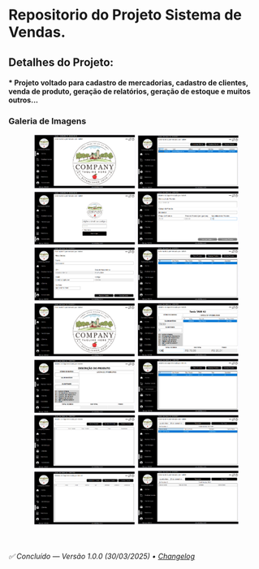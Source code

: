 <h1>Repositorio do Projeto Sistema de Vendas.</h1>

<h2>Detalhes do Projeto:</h2>
<h4>* Projeto voltado para cadastro de mercadorias, cadastro de clientes, venda de produto, geração de relatórios, geração de estoque e muitos outros...</h4>

<h3>Galeria de Imagens</h3>
<p align="center">
  <img src="Imagens/1.png" width="200" alt="Imagem 1">
  <img src="Imagens/2.png" width="200" alt="Imagem 2">
  <img src="Imagens/3.png" width="200" alt="Imagem 3">
  <img src="Imagens/4.png" width="200" alt="Imagem 4">
  <img src="Imagens/5.png" width="200" alt="Imagem 5">
  <img src="Imagens/6.png" width="200" alt="Imagem 6">
  <img src="Imagens/7.png" width="200" alt="Imagem 7">
  <img src="Imagens/8.png" width="200" alt="Imagem 8">
  <img src="Imagens/9.png" width="200" alt="Imagem 9">
  <img src="Imagens/10.png" width="200" alt="Imagem 10">
  <img src="Imagens/11.png" width="200" alt="Imagem 11">
  <img src="Imagens/12.png" width="200" alt="Imagem 12">
  <img src="Imagens/13.png" width="200" alt="Imagem 13">
  <img src="Imagens/14.png" width="200" alt="Imagem 14">
</p>

</br>
<h6>✅ Concluído — Versão 1.0.0 (30/03/2025) • <a href="Changelog.txt">Changelog</a></h6>
